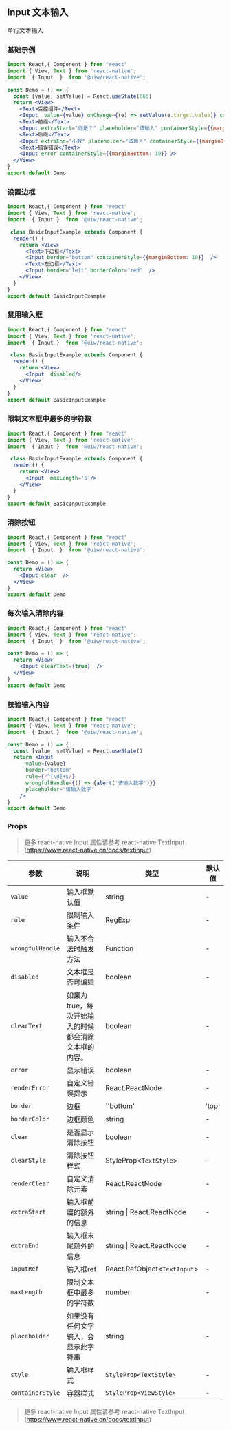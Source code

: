 Input 文本输入
---

单行文本输入

### 基础示例

```jsx mdx:preview&background=#bebebe29
import React,{ Component } from "react"
import { View, Text } from 'react-native';
import  { Input  }  from '@uiw/react-native';

const Demo = () => {
  const [value, setValue] = React.useState(666)
  return <View>
    <Text>受控组件</Text>
    <Input  value={value} onChange={(e) => setValue(e.target.value)} containerStyle={{marginBottom: 10}} />
    <Text>前缀</Text>
    <Input extraStart="你是？" placeholder="请输入" containerStyle={{marginBottom: 10}} />
    <Text>后缀</Text>
    <Input extraEnd="小数" placeholder="请输入" containerStyle={{marginBottom: 10}} />
    <Text>错误错误</Text>
    <Input error containerStyle={{marginBottom: 10}} />
  </View>
}
export default Demo
```

### 设置边框

```jsx mdx:preview&background=#bebebe29
import React,{ Component } from "react"
import { View, Text } from 'react-native';
import  { Input }  from '@uiw/react-native';

 class BasicInputExample extends Component {
  render() {
    return <View>
      <Text>下边框</Text>
      <Input border="bottom" containerStyle={{marginBottom: 10}}  />
      <Text>左边框</Text>
      <Input border="left" borderColor="red"  />
    </View>
  }
}
export default BasicInputExample
```

### 禁用输入框

```jsx mdx:preview&background=#bebebe29
import React,{ Component } from "react"
import { View, Text } from 'react-native';
import  { Input }  from '@uiw/react-native';

 class BasicInputExample extends Component {
  render() {
    return <View>
      <Input  disabled/>
    </View>
  }
}
export default BasicInputExample
```

### 限制文本框中最多的字符数
```jsx mdx:preview&background=#bebebe29
import React,{ Component } from "react"
import { View, Text } from 'react-native';
import  { Input }  from '@uiw/react-native';

 class BasicInputExample extends Component {
  render() {
    return <View>
      <Input  maxLength='5'/>
    </View>
  }
}
export default BasicInputExample
```

### 清除按钮

```jsx mdx:preview&background=#bebebe29
import React,{ Component } from "react"
import { View, Text } from 'react-native';
import  { Input  }  from '@uiw/react-native';

const Demo = () => {
  return <View>
    <Input clear  />
  </View>
}
export default Demo
```


### 每次输入清除内容

```jsx mdx:preview&background=#bebebe29
import React,{ Component } from "react"
import { View, Text } from 'react-native';
import  { Input  }  from '@uiw/react-native';

const Demo = () => {
  return <View>
    <Input clearText={true}  />
  </View>
}
export default Demo
```

### 校验输入内容

```jsx mdx:preview&background=#bebebe29
import React,{ Component } from "react"
import { View, Text } from 'react-native';
import  { Input }  from '@uiw/react-native';

const Demo = () => {
  const [value, setValue] = React.useState()
  return <Input
      value={value}
      border="bottom"
      rule={/^[\d]+$/}
      wrongfulHandle={() => {alert('请输入数字')}}
      placeholder="请输入数字"
    />
}
export default Demo
```


### Props

> 更多 react-native Input 属性请参考 react-native TextInput (https://www.react-native.cn/docs/textinput)

| 参数 | 说明 | 类型 | 默认值 |
|------|------|-----|------|
| `value` | 输入框默认值 | string | - |
| `rule` | 限制输入条件 | RegExp  | - |
| `wrongfulHandle` | 输入不合法时触发方法 | Function | - |
| `disabled` | 文本框是否可编辑 | boolean  | - |
| `clearText` | 如果为 true，每次开始输入的时候都会清除文本框的内容。 | boolean  | - |
| `error` | 显示错误 | boolean | - |
| `renderError` | 自定义错误提示 | React.ReactNode | - |
| `border` | 边框 | `'bottom'|'top'|'left'|'right'|null|'always'` | - |
| `borderColor` | 边框颜色 | string | - |
| `clear` | 是否显示清除按钮 | boolean | - |
| `clearStyle` | 清除按钮样式 | StyleProp<`TextStyle`> | - |
| `renderClear` | 自定义清除元素 | React.ReactNode | - |
| `extraStart` | 输入框前缀的额外的信息 | string \| React.ReactNode | - |
| `extraEnd` | 输入框末尾额外的信息 | string \| React.ReactNode | - |
| `inputRef` | 输入框ref | React.RefObject<`TextInput`> | - |
| `maxLength` | 限制文本框中最多的字符数 | number | - |
| `placeholder` | 如果没有任何文字输入，会显示此字符串 | string | - |
| `style` | 输入框样式 | `StyleProp<TextStyle>` | - |
| `containerStyle` | 容器样式 | `StyleProp<ViewStyle>` | - |


> 更多 react-native Input 属性请参考 react-native TextInput (https://www.react-native.cn/docs/textinput)
